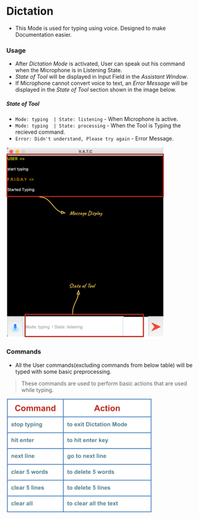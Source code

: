 # Dictation

- This Mode is used for typing using voice. Designed to make Documentation easier.

### Usage

- After _Dictation Mode_ is activated, User can speak out his command when the Microphone is in Listening State.
- _State of Tool_ will be displayed in Input Field in the _Assistant Window_.
- If Microphone cannot convert voice to text, an _Error Message_ will be displayed in the _State of Tool_ section shown in the image below.

##### State of Tool
- ```Mode: typing  | State: listening``` - When Microphone is active.
- ```Mode: typing  | State: processing``` - When the Tool is Typing the recieved command.
- ```Error: Didn't understand, Please try again``` - Error Message.

<img src="/images/Documentation_Images/Dictation_Listening.png" height="500">

### Commands

- All the User commands(excluding commands from below table) will be typed with some basic preprocessing.

> These commands are used to perform basic actions that are used while typing.
<img src="/images/Documentation_Images/Dictation_Commands.png" height="300">
